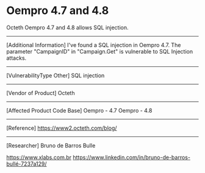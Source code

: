 # Oempro 4.7 and 4.8
Octeth Oempro 4.7 and 4.8 allows SQL injection.

------------------------------------------

[Additional Information]
I've found a SQL injection in Oempro 4.7. The parameter "CampaignID" in "Campaign.Get" is vulnerable to SQL Injection attacks.

------------------------------------------

[VulnerabilityType Other]
SQL injection

------------------------------------------

[Vendor of Product]
Octeth

------------------------------------------

[Affected Product Code Base]
Oempro - 4.7
Oempro - 4.8

------------------------------------------

[Reference]
https://www2.octeth.com/blog/

------------------------------------------
[Researcher]
Bruno de Barros Bulle

https://www.xlabs.com.br
https://www.linkedin.com/in/bruno-de-barros-bullé-7237a129/
